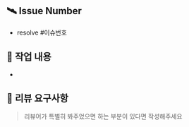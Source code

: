 ## 🛰️ Issue Number
- resolve #이슈번호

## 📝 작업 내용
-   

## 💬 리뷰 요구사항
> 리뷰어가 특별히 봐주었으면 하는 부분이 있다면 작성해주세요

